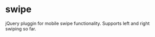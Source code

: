 swipe
=====

jQuery pluggin for mobile swipe functionality. Supports left and right swiping so far.
